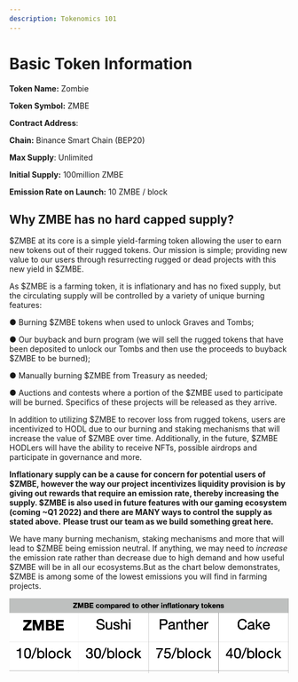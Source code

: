 ```yaml
---
description: Tokenomics 101
---
```


# Basic Token Information

**Token Name:** Zombie 

**Token Symbol:** ZMBE

**Contract Address**: 

**Chain:** Binance Smart Chain \(BEP20\)

**Max Supply**: Unlimited

**Initial Supply:** 100million ZMBE

**Emission Rate on Launch:** 10 ZMBE / block

## Why ZMBE has no hard capped supply?

$ZMBE at its core is a simple yield-farming token allowing the user to earn new tokens out of their rugged tokens. Our mission is simple; providing new value to our users through resurrecting rugged or dead projects with this new yield in $ZMBE.

As $ZMBE is a farming token, it is inflationary and has no fixed supply, but the circulating supply will be controlled by a variety of unique burning features:

●  Burning $ZMBE tokens when used to unlock Graves and Tombs;

●  Our buyback and burn program \(we will sell the rugged tokens that have been deposited to unlock our Tombs and then use the proceeds to buyback $ZMBE to be burned\);

●  Manually burning $ZMBE from Treasury as needed;

●  Auctions and contests where a portion of the $ZMBE used to participate will be burned. Specifics of these projects will be released as they arrive.

In addition to utilizing $ZMBE to recover loss from rugged tokens, users are incentivized to HODL due to our burning and staking mechanisms that will increase the value of $ZMBE over time. Additionally, in the future, $ZMBE HODLers will have the ability to receive NFTs, possible airdrops and participate in governance and more.

**Inflationary supply can be a cause for concern for potential users of $ZMBE, however the way our project incentivizes liquidity provision is by giving out rewards that require an emission rate, thereby increasing the supply. $ZMBE is also used in future features with our gaming ecosystem \(coming ~Q1 2022\) and there are MANY ways to control the supply as stated above.** **Please trust our team as we build something great here.**

We have many burning mechanism, staking mechanisms and more that will lead to $ZMBE being emission neutral. If anything, we may need to _increase_ the emission rate rather than decrease due to high demand and how useful $ZMBE will be in all our ecosystems.But as the chart below demonstrates, $ZMBE is among some of the lowest emissions you will find in farming projects.

![](../.gitbook/assets/screen-shot-2021-06-01-at-1.01.25-pm.png)

